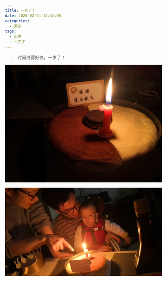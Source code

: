 ```yaml
---
title: 一岁了！
date: 2020-02-24 14:41:00
categories: 
  - 周岁
tags:
  - 周岁
  - 一岁了
---
```


> 时间过得好快，一岁了！

![一岁了](/images/one-year-old/one-year-old.jpg)

<!---more-->

![一岁了](/images/one-year-old/family.jpg)

